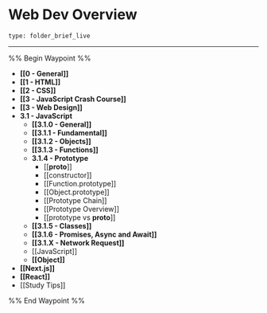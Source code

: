 # Web Dev Overview
 
```ccard
type: folder_brief_live
```
 
---

%% Begin Waypoint %%
- **[[0 - General]]**
- **[[1 - HTML]]**
- **[[2 - CSS]]**
- **[[3 - JavaScript Crash Course]]**
- **[[3 - Web Design]]**
- **3.1 - JavaScript**
	- **[[3.1.0 - General]]**
	- **[[3.1.1 - Fundamental]]**
	- **[[3.1.2 - Objects]]**
	- **[[3.1.3 - Functions]]**
	- **3.1.4 - Prototype**
		- [[__proto__]]
		- [[constructor]]
		- [[Function.prototype]]
		- [[Object.prototype]]
		- [[Prototype Chain]]
		- [[Prototype Overview]]
		- [[prototype vs __proto__]]
	- **[[3.1.5 - Classes]]**
	- **[[3.1.6 - Promises, Async and Await]]**
	- **[[3.1.X - Network Request]]**
	- [[JavaScript]]
	- **[[Object]]**
- **[[Next.js]]**
- **[[React]]**
- [[Study Tips]]

%% End Waypoint %%